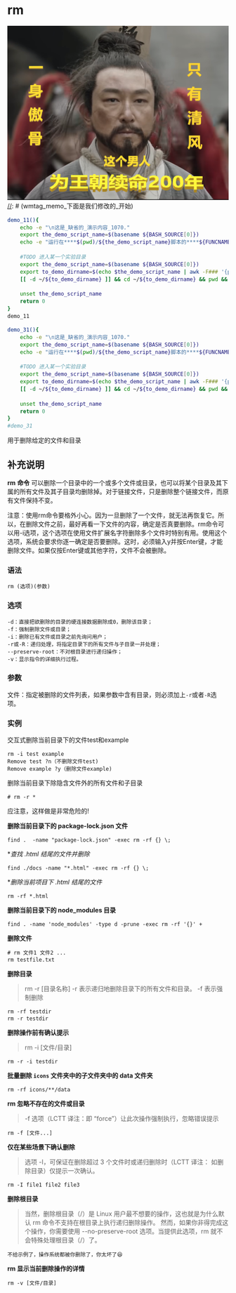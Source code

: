 rm
===
![](../../../wmimages/sg77_石灰吟_于谦.png)
[//]: # (wmtag_memo_下面是我们修改的_开始)
```bash
demo_11(){
    echo -e "\n这是_缺省的_演示内容_1070."
    export the_demo_script_name=$(basename ${BASH_SOURCE[0]})
    echo -e "运行在****$(pwd)/${the_demo_script_name}脚本的****${FUNCNAME}()函数中****第${LINENO}行\n"

    #TODO 进入某一个实验目录
    export the_demo_script_name=$(basename ${BASH_SOURCE[0]})
    export to_demo_dirname=$(echo $the_demo_script_name | awk -F### '{print $1}')
    [[ -d ~/${to_demo_dirname} ]] && cd ~/${to_demo_dirname} && pwd && ls -l

    unset the_demo_script_name
    return 0
}
demo_11
```


```bash
demo_31(){
    echo -e "\n这是_缺省的_演示内容_1070."
    export the_demo_script_name=$(basename ${BASH_SOURCE[0]})
    echo -e "运行在****$(pwd)/${the_demo_script_name}脚本的****${FUNCNAME}()函数中****第${LINENO}行\n"

    #TODO 进入某一个实验目录
    export the_demo_script_name=$(basename ${BASH_SOURCE[0]})
    export to_demo_dirname=$(echo $the_demo_script_name | awk -F### '{print $1}')
    [[ -d ~/${to_demo_dirname} ]] && cd ~/${to_demo_dirname} && pwd && ls -l

    unset the_demo_script_name
    return 0
}
#demo_31
```
[//]: # (wmtag_memo_下面是我们修改的_结束)

用于删除给定的文件和目录

## 补充说明

**rm**  **命令** 可以删除一个目录中的一个或多个文件或目录，也可以将某个目录及其下属的所有文件及其子目录均删除掉。对于链接文件，只是删除整个链接文件，而原有文件保持不变。

注意：使用rm命令要格外小心。因为一旦删除了一个文件，就无法再恢复它。所以，在删除文件之前，最好再看一下文件的内容，确定是否真要删除。rm命令可以用-i选项，这个选项在使用文件扩展名字符删除多个文件时特别有用。使用这个选项，系统会要求你逐一确定是否要删除。这时，必须输入y并按Enter键，才能删除文件。如果仅按Enter键或其他字符，文件不会被删除。

### 语法

```shell
rm (选项)(参数)
```

### 选项

```shell
-d：直接把欲删除的目录的硬连接数据删除成0，删除该目录；
-f：强制删除文件或目录；
-i：删除已有文件或目录之前先询问用户；
-r或-R：递归处理，将指定目录下的所有文件与子目录一并处理；
--preserve-root：不对根目录进行递归操作；
-v：显示指令的详细执行过程。
```

### 参数

文件：指定被删除的文件列表，如果参数中含有目录，则必须加上`-r`或者`-R`选项。

### 实例

交互式删除当前目录下的文件test和example

```shell
rm -i test example
Remove test ?n（不删除文件test)
Remove example ?y（删除文件example)
```

删除当前目录下除隐含文件外的所有文件和子目录

```shell
# rm -r *
```

应注意，这样做是非常危险的!

**删除当前目录下的 package-lock.json 文件**

```shell
find .  -name "package-lock.json" -exec rm -rf {} \;
```

**查找 *.html 结尾的文件并删除**

```shell
find ./docs -name "*.html" -exec rm -rf {} \;
```

**删除当前项目下 *.html 结尾的文件**

```shell
rm -rf *.html
```

**删除当前目录下的 node_modules 目录**

```shell
find . -name 'node_modules' -type d -prune -exec rm -rf '{}' +
```

**删除文件**

```shell
# rm 文件1 文件2 ...
rm testfile.txt
```

**删除目录**

> rm -r [目录名称]
> -r 表示递归地删除目录下的所有文件和目录。
> -f 表示强制删除

```shell
rm -rf testdir
rm -r testdir
```

**删除操作前有确认提示**

> rm -i [文件/目录]

```shell
rm -r -i testdir
```

**批量删除 `icons` 文件夹中的子文件夹中的 data 文件夹**

```shell
rm -rf icons/**/data
```

**rm 忽略不存在的文件或目录**

> -f 选项（LCTT 译注：即 “force”）让此次操作强制执行，忽略错误提示

```shell
rm -f [文件...]
```

**仅在某些场景下确认删除**

> 选项 -I，可保证在删除超过 3 个文件时或递归删除时（LCTT 译注： 如删除目录）仅提示一次确认。


```shell
rm -I file1 file2 file3
```

**删除根目录**

> 当然，删除根目录（/）是 Linux 用户最不想要的操作，这也就是为什么默认 rm 命令不支持在根目录上执行递归删除操作。
> 然而，如果你非得完成这个操作，你需要使用 --no-preserve-root 选项。当提供此选项，rm 就不会特殊处理根目录（/）了。

```shell
不给示例了，操作系统都被你删除了，你太坏了😆
```

**rm 显示当前删除操作的详情**

```shell
rm -v [文件/目录]
```


